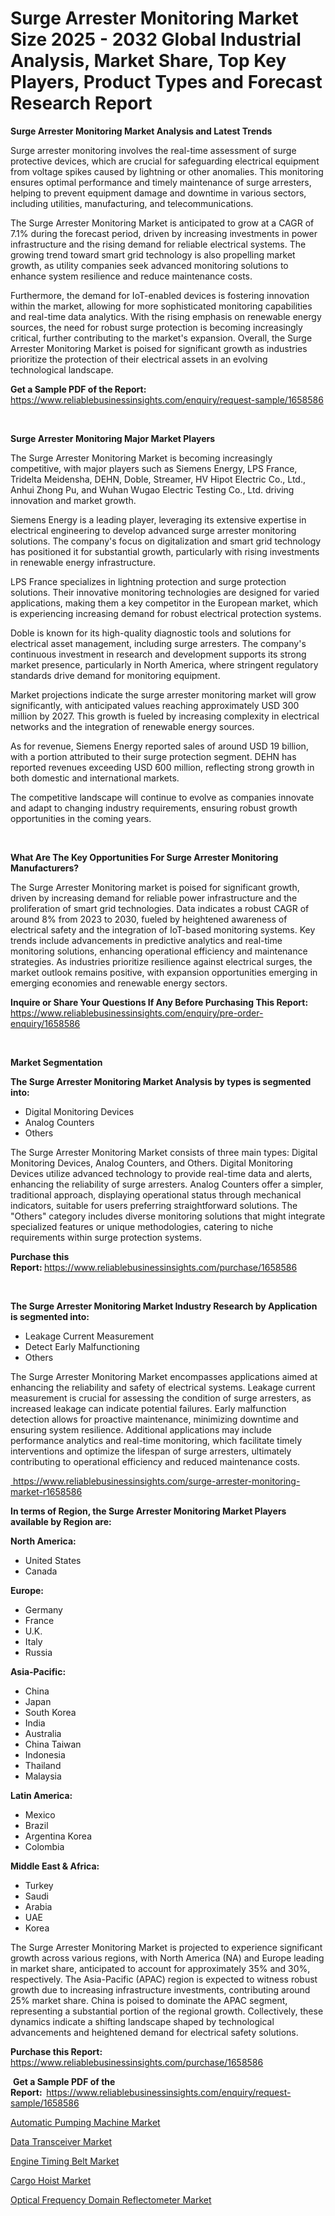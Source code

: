 <p><h1>Surge Arrester Monitoring Market Size 2025 - 2032 Global Industrial Analysis, Market Share, Top Key Players, Product Types and Forecast Research Report</h1></p><p><strong>Surge Arrester Monitoring Market Analysis and Latest Trends</strong></p>
<p><p>Surge arrester monitoring involves the real-time assessment of surge protective devices, which are crucial for safeguarding electrical equipment from voltage spikes caused by lightning or other anomalies. This monitoring ensures optimal performance and timely maintenance of surge arresters, helping to prevent equipment damage and downtime in various sectors, including utilities, manufacturing, and telecommunications.</p><p>The Surge Arrester Monitoring Market is anticipated to grow at a CAGR of 7.1% during the forecast period, driven by increasing investments in power infrastructure and the rising demand for reliable electrical systems. The growing trend toward smart grid technology is also propelling market growth, as utility companies seek advanced monitoring solutions to enhance system resilience and reduce maintenance costs. </p><p>Furthermore, the demand for IoT-enabled devices is fostering innovation within the market, allowing for more sophisticated monitoring capabilities and real-time data analytics. With the rising emphasis on renewable energy sources, the need for robust surge protection is becoming increasingly critical, further contributing to the market's expansion. Overall, the Surge Arrester Monitoring Market is poised for significant growth as industries prioritize the protection of their electrical assets in an evolving technological landscape.</p></p>
<p><strong>Get a Sample PDF of the Report:&nbsp;</strong> <a href="https://www.reliablebusinessinsights.com/enquiry/request-sample/1658586?utm_campaign=1119&utm_medium=2&utm_source=Github&utm_content=ia&utm_term=08042025&utm_id=surge-arrester-monitoring">https://www.reliablebusinessinsights.com/enquiry/request-sample/1658586</a></p>
<p>&nbsp;</p>
<p><strong>Surge Arrester Monitoring Major Market Players</strong></p>
<p><p>The Surge Arrester Monitoring Market is becoming increasingly competitive, with major players such as Siemens Energy, LPS France, Tridelta Meidensha, DEHN, Doble, Streamer, HV Hipot Electric Co., Ltd., Anhui Zhong Pu, and Wuhan Wugao Electric Testing Co., Ltd. driving innovation and market growth.</p><p>Siemens Energy is a leading player, leveraging its extensive expertise in electrical engineering to develop advanced surge arrester monitoring solutions. The company's focus on digitalization and smart grid technology has positioned it for substantial growth, particularly with rising investments in renewable energy infrastructure.</p><p>LPS France specializes in lightning protection and surge protection solutions. Their innovative monitoring technologies are designed for varied applications, making them a key competitor in the European market, which is experiencing increasing demand for robust electrical protection systems.</p><p>Doble is known for its high-quality diagnostic tools and solutions for electrical asset management, including surge arresters. The company's continuous investment in research and development supports its strong market presence, particularly in North America, where stringent regulatory standards drive demand for monitoring equipment.</p><p>Market projections indicate the surge arrester monitoring market will grow significantly, with anticipated values reaching approximately USD 300 million by 2027. This growth is fueled by increasing complexity in electrical networks and the integration of renewable energy sources.</p><p>As for revenue, Siemens Energy reported sales of around USD 19 billion, with a portion attributed to their surge protection segment. DEHN has reported revenues exceeding USD 600 million, reflecting strong growth in both domestic and international markets. </p><p>The competitive landscape will continue to evolve as companies innovate and adapt to changing industry requirements, ensuring robust growth opportunities in the coming years.</p></p>
<p>&nbsp;</p>
<p><strong>What Are The Key Opportunities For Surge Arrester Monitoring Manufacturers?</strong></p>
<p><p>The Surge Arrester Monitoring market is poised for significant growth, driven by increasing demand for reliable power infrastructure and the proliferation of smart grid technologies. Data indicates a robust CAGR of around 8% from 2023 to 2030, fueled by heightened awareness of electrical safety and the integration of IoT-based monitoring systems. Key trends include advancements in predictive analytics and real-time monitoring solutions, enhancing operational efficiency and maintenance strategies. As industries prioritize resilience against electrical surges, the market outlook remains positive, with expansion opportunities emerging in emerging economies and renewable energy sectors.</p></p>
<p><strong>Inquire or Share Your Questions If Any Before Purchasing This Report:</strong> <a href="https://www.reliablebusinessinsights.com/enquiry/pre-order-enquiry/1658586?utm_campaign=1119&utm_medium=2&utm_source=Github&utm_content=ia&utm_term=08042025&utm_id=surge-arrester-monitoring">https://www.reliablebusinessinsights.com/enquiry/pre-order-enquiry/1658586</a></p>
<p>&nbsp;</p>
<p><strong>Market Segmentation</strong></p>
<p><strong>The Surge Arrester Monitoring Market Analysis by types is segmented into:</strong></p>
<p><ul><li>Digital Monitoring Devices</li><li>Analog Counters</li><li>Others</li></ul></p>
<p><p>The Surge Arrester Monitoring Market consists of three main types: Digital Monitoring Devices, Analog Counters, and Others. Digital Monitoring Devices utilize advanced technology to provide real-time data and alerts, enhancing the reliability of surge arresters. Analog Counters offer a simpler, traditional approach, displaying operational status through mechanical indicators, suitable for users preferring straightforward solutions. The "Others" category includes diverse monitoring solutions that might integrate specialized features or unique methodologies, catering to niche requirements within surge protection systems.</p></p>
<p><strong>Purchase this Report:&nbsp;</strong><a href="https://www.reliablebusinessinsights.com/purchase/1658586?utm_campaign=1119&utm_medium=2&utm_source=Github&utm_content=ia&utm_term=08042025&utm_id=surge-arrester-monitoring">https://www.reliablebusinessinsights.com/purchase/1658586</a></p>
<p>&nbsp;</p>
<p><strong>The Surge Arrester Monitoring Market Industry Research by Application is segmented into:</strong></p>
<p><ul><li>Leakage Current Measurement</li><li>Detect Early Malfunctioning</li><li>Others</li></ul></p>
<p><p>The Surge Arrester Monitoring Market encompasses applications aimed at enhancing the reliability and safety of electrical systems. Leakage current measurement is crucial for assessing the condition of surge arresters, as increased leakage can indicate potential failures. Early malfunction detection allows for proactive maintenance, minimizing downtime and ensuring system resilience. Additional applications may include performance analytics and real-time monitoring, which facilitate timely interventions and optimize the lifespan of surge arresters, ultimately contributing to operational efficiency and reduced maintenance costs.</p></p>
<p><a href="https://www.reliablebusinessinsights.com/surge-arrester-monitoring-market-r1658586?utm_campaign=1119&utm_medium=2&utm_source=Github&utm_content=ia&utm_term=08042025&utm_id=surge-arrester-monitoring">&nbsp;https://www.reliablebusinessinsights.com/surge-arrester-monitoring-market-r1658586</a></p>
<p><strong>In terms of Region, the Surge Arrester Monitoring Market Players available by Region are:</strong></p>
<p>
    <p> <strong> North America: </strong>
        <ul>
            <li>United States</li>
            <li>Canada</li>
        </ul>
        </p> 
    <p> <strong> Europe: </strong>
        <ul>
            <li>Germany</li>
            <li>France</li>
            <li>U.K.</li>
            <li>Italy</li>
            <li>Russia</li>
        </ul>
        </p> 
    <p> <strong> Asia-Pacific: </strong>
        <ul>
            <li>China</li>
            <li>Japan</li>
            <li>South Korea</li>
            <li>India</li>
            <li>Australia</li>
            <li>China Taiwan</li>
            <li>Indonesia</li>
            <li>Thailand</li>
            <li>Malaysia</li>
        </ul>
        </p> 
    <p> <strong> Latin America: </strong>
        <ul>
            <li>Mexico</li>
            <li>Brazil</li>
            <li>Argentina Korea</li>
            <li>Colombia</li>
        </ul>
        </p> 
    <p> <strong> Middle East & Africa: </strong>
        <ul>
            <li>Turkey</li>
            <li>Saudi</li>
            <li>Arabia</li>
            <li>UAE</li>
            <li>Korea</li>
        </ul>
    </p>
    </p>
<p><p>The Surge Arrester Monitoring Market is projected to experience significant growth across various regions, with North America (NA) and Europe leading in market share, anticipated to account for approximately 35% and 30%, respectively. The Asia-Pacific (APAC) region is expected to witness robust growth due to increasing infrastructure investments, contributing around 25% market share. China is poised to dominate the APAC segment, representing a substantial portion of the regional growth. Collectively, these dynamics indicate a shifting landscape shaped by technological advancements and heightened demand for electrical safety solutions.</p></p>
<p><strong>Purchase this Report: </strong><a href="https://www.reliablebusinessinsights.com/purchase/1658586?utm_campaign=1119&utm_medium=2&utm_source=Github&utm_content=ia&utm_term=08042025&utm_id=surge-arrester-monitoring">https://www.reliablebusinessinsights.com/purchase/1658586</a></p>
<p>&nbsp;<strong>Get a Sample PDF of the Report:&nbsp;&nbsp;</strong><a href="https://www.reliablebusinessinsights.com/enquiry/request-sample/1658586?utm_campaign=1119&utm_medium=2&utm_source=Github&utm_content=ia&utm_term=08042025&utm_id=surge-arrester-monitoring">https://www.reliablebusinessinsights.com/enquiry/request-sample/1658586</a></p>
<p><strong></strong></p>
<p><p><a href="https://github.com/rocicbenton/Market-Research-Report-List-1/blob/main/automatic-pumping-machine-market.md?utm_campaign=1119&utm_medium=2&utm_source=Github&utm_content=ia&utm_term=08042025&utm_id=surge-arrester-monitoring">Automatic Pumping Machine Market</a></p><p><a href="https://github.com/reeseberro3j/Market-Research-Report-List-1/blob/main/data-transceiver-market.md?utm_campaign=1119&utm_medium=2&utm_source=Github&utm_content=ia&utm_term=08042025&utm_id=surge-arrester-monitoring">Data Transceiver Market</a></p><p><a href="https://github.com/tahjaylestro/Market-Research-Report-List-1/blob/main/engine-timing-belt-market.md?utm_campaign=1119&utm_medium=2&utm_source=Github&utm_content=ia&utm_term=08042025&utm_id=surge-arrester-monitoring">Engine Timing Belt Market</a></p><p><a href="https://github.com/filinjaic7/Market-Research-Report-List-1/blob/main/cargo-hoist-market.md?utm_campaign=1119&utm_medium=2&utm_source=Github&utm_content=ia&utm_term=08042025&utm_id=surge-arrester-monitoring">Cargo Hoist Market</a></p><p><a href="https://github.com/billejuman43/Market-Research-Report-List-1/blob/main/optical-frequency-domain-reflectometer-market.md?utm_campaign=1119&utm_medium=2&utm_source=Github&utm_content=ia&utm_term=08042025&utm_id=surge-arrester-monitoring">Optical Frequency Domain Reflectometer Market</a></p></p>